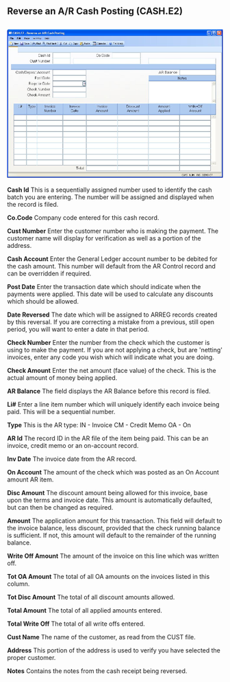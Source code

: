 ##  Reverse an A/R Cash Posting (CASH.E2)

<PageHeader />

##

![](./CASH-E2-1.jpg)

**Cash Id** This is a sequentially assigned number used to identify the cash
batch you are entering. The number will be assigned and displayed when the
record is filed.  
  
**Co.Code** Company code entered for this cash record.  
  
**Cust Number** Enter the customer number who is making the payment. The
customer name will display for verification as well as a portion of the
address.  
  
**Cash Account** Enter the General Ledger account number to be debited for the
cash amount. This number will default from the AR Control record and can be
overridden if required.  
  
**Post Date** Enter the transaction date which should indicate when the
payments were applied. This date will be used to calculate any discounts which
should be allowed.  
  
**Date Reversed** The date which will be assigned to ARREG records created by
this reversal. If you are correcting a mistake from a previous, still open
period, you will want to enter a date in that period.  
  
**Check Number** Enter the number from the check which the customer is using
to make the payment. If you are not applying a check, but are 'netting'
invoices, enter any code you wish which will indicate what you are doing.  
  
**Check Amount** Enter the net amount (face value) of the check. This is the
actual amount of money being applied.  
  
**AR Balance** The field displays the AR Balance before this record is filed.  
  
**Li#** Enter a line item number which will uniquely identify each invoice
being paid. This will be a sequential number.  
  
**Type** This is the AR type: IN - Invoice CM - Credit Memo OA - On  
  
**AR Id** The record ID in the AR file of the item being paid. This can be an
invoice, credit memo or an on-account record.  
  
**Inv Date** The invoice date from the AR record.  
  
**On Account** The amount of the check which was posted as an On Account
amount AR item.  
  
**Disc Amount** The discount amount being allowed for this invoice, base upon
the terms and invoice date. This amount is automatically defaulted, but can
then be changed as required.  
  
**Amount** The application amount for this transaction. This field will
default to the invoice balance, less discount, provided that the check running
balance is sufficient. If not, this amount will default to the remainder of
the running balance.  
  
**Write Off Amount** The amount of the invoice on this line which was written
off.  
  
**Tot OA Amount** The total of all OA amounts on the invoices listed in this
column.  
  
**Tot Disc Amount** The total of all discount amounts allowed.  
  
**Total Amount** The total of all applied amounts entered.  
  
**Total Write Off** The total of all write offs entered.  
  
**Cust Name** The name of the customer, as read from the CUST file.  
  
**Address** This portion of the address is used to verify you have selected
the proper customer.  
  
**Notes** Contains the notes from the cash receipt being reversed.  
  
  
<badge text= "Version 8.10.57" vertical="middle" />

<PageFooter />
